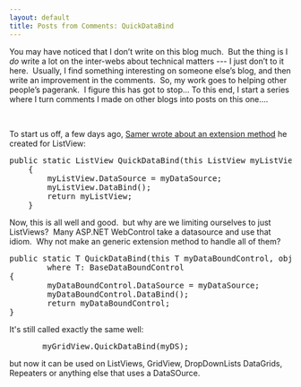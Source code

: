 ```yaml
---
layout: default
title: Posts from Comments: QuickDataBind
---
```


  <p>You may have noticed that I don’t write on this blog much.  But the thing is I <em>do</em> write a lot on the inter-webs about technical matters --- I just don’t to it here.  Usually, I find something interesting on someone else’s blog, and then write an improvement in the comments.  So, my work goes to helping other people’s pagerank.  I figure this has got to stop… To this end, I start a series where I turn comments I made on other blogs into posts on this one….</p>  <p> </p>  <p>To start us off, a few days ago, <a href="http://geekswithblogs.net/samerpaul/archive/2009/07/22/listview-extension-i-thought-irsquod-sharehellip.aspx" target="_blank">Samer wrote about an extension method</a> he created for ListView: </p>  <pre class="c#">public static ListView QuickDataBind(this ListView myListView, object myDataSource)
    {
        myListView.DataSource = myDataSource;
        myListView.DataBind();
        return myListView;
    }</pre>

<p>Now, this is all well and good.  but why are we limiting ourselves to just ListViews?  Many ASP.NET WebControl take a datasource and use that idiom.  Why not make an generic extension method to handle all of them?</p>

<pre class="c#">public static T QuickDataBind(this T myDataBoundControl, object myDataSource) 
        where T: BaseDataBoundControl
{
        myDataBoundControl.DataSource = myDataSource;
        myDataBoundControl.DataBind();
        return myDataBoundControl;
}</pre>
It's still called exactly the same well: 

<pre class="c#">       myGridView.QuickDataBind(myDS);</pre>
but now it can be used on ListViews, GridView, DropDownLists DataGrids, Repeaters or anything else that uses a DataSOurce. 

